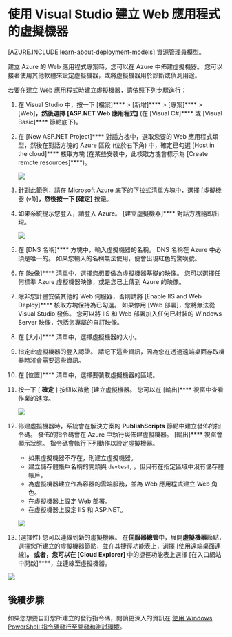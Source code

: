 <properties
    pageTitle="使用 Visual Studio 建立 Web 專案的 VM | Microsoft Azure"
    description="建立 Web 應用程式的虛擬機器"
    services="virtual-machines"
    documentationCenter=""
    authors="TomArcher"
    manager="douge"
    editor=""
    tags="azure-service-management"/>

<tags
    ms.service="virtual-machines"
    ms.workload="infrastructure-services"
    ms.tgt_pltfrm="vm-multiple"
    ms.devlang="dotnet"
    ms.topic="article"
    ms.date="10/19/2015"
    ms.author="tarcher"/>


# 使用 Visual Studio 建立 Web 應用程式的虛擬機器

[AZURE.INCLUDE [learn-about-deployment-models](../../includes/learn-about-deployment-models-classic-include.md)] 資源管理員模型。

建立 Azure 的 Web 應用程式專案時，您可以在 Azure 中佈建虛擬機器。 您可以接著使用其他軟體來設定虛擬機器，或將虛擬機器用於診斷或偵測用途。

若要在建立 Web 應用程式時建立虛擬機器，請依照下列步驟進行：

1. 在 Visual Studio 中，按一下 [檔案]**** > [新增]**** > [專案]**** > [Web]****，然後選擇 [ASP.NET Web 應用程式]**** (在 [Visual C#]**** 或 [Visual Basic]**** 節點底下)。
2. 在 [New ASP.NET Project]**** 對話方塊中，選取您要的 Web 應用程式類型，然後在對話方塊的 Azure 區段 (位於右下角) 中，確定已勾選 [Host in the cloud]**** 核取方塊 (在某些安裝中，此核取方塊會標示為 [Create remote resources]****)。

    ![][0]

3. 針對此範例，請在 Microsoft Azure 底下的下拉式清單方塊中，選擇 [虛擬機器 (v1)]****，然後按一下 [確定]**** 按鈕。
4. 如果系統提示您登入，請登入 Azure。 [建立虛擬機器]**** 對話方塊隨即出現。

    ![][2]

5. 在 [DNS 名稱]**** 方塊中，輸入虛擬機器的名稱。 DNS 名稱在 Azure 中必須是唯一的。 如果您輸入的名稱無法使用，便會出現紅色的驚嘆號。
6. 在 [映像]**** 清單中，選擇您想要做為虛擬機器基礎的映像。 您可以選擇任何標準 Azure 虛擬機器映像，或是您已上傳到 Azure 的映像。
7. 除非您計畫安裝其他的 Web 伺服器，否則請將 [Enable IIS and Web Deploy]**** 核取方塊保持為已勾選。 如果停用 [Web 部署]，您將無法從 Visual Studio 發佈。 您可以將 IIS 和 Web 部署加入任何已封裝的 Windows Server 映像，包括您專屬的自訂映像。
8. 在 [大小]**** 清單中，選擇虛擬機器的大小。
9. 指定此虛擬機器的登入認證。 請記下這些資訊，因為您在透過遠端桌面存取機器時將會需要這些資訊。
10. 在 [位置]**** 清單中，選擇要裝載虛擬機器的區域。
11. 按一下 [ **確定** ] 按鈕以啟動 [建立虛擬機器。 您可以在 [輸出]**** 視窗中查看作業的進度。

    ![][3]

12. 佈建虛擬機器時，系統會在解決方案的 **PublishScripts** 節點中建立發佈的指令碼。 發佈的指令碼會在 Azure 中執行與佈建虛擬機器。 [輸出]**** 視窗會顯示狀態。 指令碼會執行下列動作以設定虛擬機器。

    * 如果虛擬機器不存在，則建立虛擬機器。
    * 建立儲存體帳戶名稱的開頭與 `devtest`, ，但只有在指定區域中沒有儲存體帳戶。
    * 為虛擬機器建立作為容器的雲端服務，並為 Web 應用程式建立 Web 角色。
    * 在虛擬機器上設定 Web 部署。
    * 在虛擬機器上設定 IIS 和 ASP.NET。

    ![][4]

13. (選擇性) 您可以連線到新的虛擬機器。 在**伺服器總管**中，展開**虛擬機器**節點，選擇您所建立的虛擬機器節點，並在其捷徑功能表上，選擇 [使用遠端桌面連線]****。 或者，您可以在 [Cloud Explorer]**** 中的捷徑功能表上選擇 [在入口網站中開啟]****，並連線至虛擬機器。

 ![][5]


## 後續步驟

如果您想要自訂您所建立的發行指令碼，閱讀更深入的資訊在 [使用 Windows PowerShell 指令碼發行至開發和測試環境](http://msdn.microsoft.com/library/dn642480.aspx)。


[0]: ./media/virtual-machines-dotnet-create-visual-studio-powershell/CreateVM_NewProject.PNG 
[1]: ./media/dotnet-visual-studio-create-virtual-machine/CreateVM_SignIn.PNG 
[2]: ./media/virtual-machines-dotnet-create-visual-studio-powershell/CreateVM_CreateVM.PNG 
[3]: ./media/virtual-machines-dotnet-create-visual-studio-powershell/CreateVM_Provisioning.png 
[4]: ./media/virtual-machines-dotnet-create-visual-studio-powershell/CreateVM_SolutionExplorer.png 
[5]: ./media/virtual-machines-dotnet-create-visual-studio-powershell/VS_Create_VM_Connect.png 

